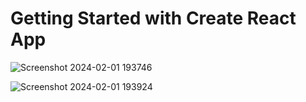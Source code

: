 # Getting Started with Create React App
![Screenshot 2024-02-01 193746](https://github.com/skanarul8002/react-task-tracker/assets/112712827/51e59d64-f6c3-443f-9a11-be7242b96626)

![Screenshot 2024-02-01 193924](https://github.com/skanarul8002/react-task-tracker/assets/112712827/414f2d11-1ad6-44f4-bcd6-06314669351b)

